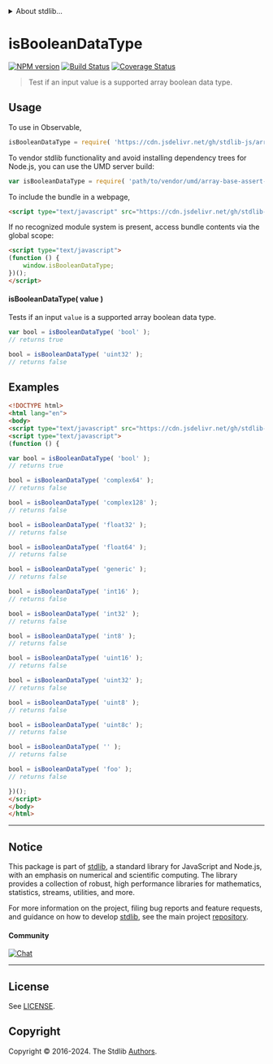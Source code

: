 <!--

@license Apache-2.0

Copyright (c) 2024 The Stdlib Authors.

Licensed under the Apache License, Version 2.0 (the "License");
you may not use this file except in compliance with the License.
You may obtain a copy of the License at

   http://www.apache.org/licenses/LICENSE-2.0

Unless required by applicable law or agreed to in writing, software
distributed under the License is distributed on an "AS IS" BASIS,
WITHOUT WARRANTIES OR CONDITIONS OF ANY KIND, either express or implied.
See the License for the specific language governing permissions and
limitations under the License.

-->


<details>
  <summary>
    About stdlib...
  </summary>
  <p>We believe in a future in which the web is a preferred environment for numerical computation. To help realize this future, we've built stdlib. stdlib is a standard library, with an emphasis on numerical and scientific computation, written in JavaScript (and C) for execution in browsers and in Node.js.</p>
  <p>The library is fully decomposable, being architected in such a way that you can swap out and mix and match APIs and functionality to cater to your exact preferences and use cases.</p>
  <p>When you use stdlib, you can be absolutely certain that you are using the most thorough, rigorous, well-written, studied, documented, tested, measured, and high-quality code out there.</p>
  <p>To join us in bringing numerical computing to the web, get started by checking us out on <a href="https://github.com/stdlib-js/stdlib">GitHub</a>, and please consider <a href="https://opencollective.com/stdlib">financially supporting stdlib</a>. We greatly appreciate your continued support!</p>
</details>

# isBooleanDataType

[![NPM version][npm-image]][npm-url] [![Build Status][test-image]][test-url] [![Coverage Status][coverage-image]][coverage-url] <!-- [![dependencies][dependencies-image]][dependencies-url] -->

> Test if an input value is a supported array boolean data type.

<!-- Section to include introductory text. Make sure to keep an empty line after the intro `section` element and another before the `/section` close. -->

<section class="intro">

</section>

<!-- /.intro -->

<!-- Package usage documentation. -->



<section class="usage">

## Usage

To use in Observable,

```javascript
isBooleanDataType = require( 'https://cdn.jsdelivr.net/gh/stdlib-js/array-base-assert-is-boolean-data-type@v0.0.1-umd/browser.js' )
```

To vendor stdlib functionality and avoid installing dependency trees for Node.js, you can use the UMD server build:

```javascript
var isBooleanDataType = require( 'path/to/vendor/umd/array-base-assert-is-boolean-data-type/index.js' )
```

To include the bundle in a webpage,

```html
<script type="text/javascript" src="https://cdn.jsdelivr.net/gh/stdlib-js/array-base-assert-is-boolean-data-type@v0.0.1-umd/browser.js"></script>
```

If no recognized module system is present, access bundle contents via the global scope:

```html
<script type="text/javascript">
(function () {
    window.isBooleanDataType;
})();
</script>
```

#### isBooleanDataType( value )

Tests if an input `value` is a supported array boolean data type.

```javascript
var bool = isBooleanDataType( 'bool' );
// returns true

bool = isBooleanDataType( 'uint32' );
// returns false
```

</section>

<!-- /.usage -->

<!-- Package usage notes. Make sure to keep an empty line after the `section` element and another before the `/section` close. -->

<section class="notes">

</section>

<!-- /.notes -->

<!-- Package usage examples. -->

<section class="examples">

## Examples

<!-- eslint no-undef: "error" -->

```html
<!DOCTYPE html>
<html lang="en">
<body>
<script type="text/javascript" src="https://cdn.jsdelivr.net/gh/stdlib-js/array-base-assert-is-boolean-data-type@v0.0.1-umd/browser.js"></script>
<script type="text/javascript">
(function () {

var bool = isBooleanDataType( 'bool' );
// returns true

bool = isBooleanDataType( 'complex64' );
// returns false

bool = isBooleanDataType( 'complex128' );
// returns false

bool = isBooleanDataType( 'float32' );
// returns false

bool = isBooleanDataType( 'float64' );
// returns false

bool = isBooleanDataType( 'generic' );
// returns false

bool = isBooleanDataType( 'int16' );
// returns false

bool = isBooleanDataType( 'int32' );
// returns false

bool = isBooleanDataType( 'int8' );
// returns false

bool = isBooleanDataType( 'uint16' );
// returns false

bool = isBooleanDataType( 'uint32' );
// returns false

bool = isBooleanDataType( 'uint8' );
// returns false

bool = isBooleanDataType( 'uint8c' );
// returns false

bool = isBooleanDataType( '' );
// returns false

bool = isBooleanDataType( 'foo' );
// returns false

})();
</script>
</body>
</html>
```

</section>

<!-- /.examples -->

<!-- Section to include cited references. If references are included, add a horizontal rule *before* the section. Make sure to keep an empty line after the `section` element and another before the `/section` close. -->

<section class="references">

</section>

<!-- /.references -->

<!-- Section for related `stdlib` packages. Do not manually edit this section, as it is automatically populated. -->

<section class="related">

</section>

<!-- /.related -->

<!-- Section for all links. Make sure to keep an empty line after the `section` element and another before the `/section` close. -->


<section class="main-repo" >

* * *

## Notice

This package is part of [stdlib][stdlib], a standard library for JavaScript and Node.js, with an emphasis on numerical and scientific computing. The library provides a collection of robust, high performance libraries for mathematics, statistics, streams, utilities, and more.

For more information on the project, filing bug reports and feature requests, and guidance on how to develop [stdlib][stdlib], see the main project [repository][stdlib].

#### Community

[![Chat][chat-image]][chat-url]

---

## License

See [LICENSE][stdlib-license].


## Copyright

Copyright &copy; 2016-2024. The Stdlib [Authors][stdlib-authors].

</section>

<!-- /.stdlib -->

<!-- Section for all links. Make sure to keep an empty line after the `section` element and another before the `/section` close. -->

<section class="links">

[npm-image]: http://img.shields.io/npm/v/@stdlib/array-base-assert-is-boolean-data-type.svg
[npm-url]: https://npmjs.org/package/@stdlib/array-base-assert-is-boolean-data-type

[test-image]: https://github.com/stdlib-js/array-base-assert-is-boolean-data-type/actions/workflows/test.yml/badge.svg?branch=v0.0.1
[test-url]: https://github.com/stdlib-js/array-base-assert-is-boolean-data-type/actions/workflows/test.yml?query=branch:v0.0.1

[coverage-image]: https://img.shields.io/codecov/c/github/stdlib-js/array-base-assert-is-boolean-data-type/main.svg
[coverage-url]: https://codecov.io/github/stdlib-js/array-base-assert-is-boolean-data-type?branch=main

<!--

[dependencies-image]: https://img.shields.io/david/stdlib-js/array-base-assert-is-boolean-data-type.svg
[dependencies-url]: https://david-dm.org/stdlib-js/array-base-assert-is-boolean-data-type/main

-->

[chat-image]: https://img.shields.io/gitter/room/stdlib-js/stdlib.svg
[chat-url]: https://app.gitter.im/#/room/#stdlib-js_stdlib:gitter.im

[stdlib]: https://github.com/stdlib-js/stdlib

[stdlib-authors]: https://github.com/stdlib-js/stdlib/graphs/contributors

[umd]: https://github.com/umdjs/umd
[es-module]: https://developer.mozilla.org/en-US/docs/Web/JavaScript/Guide/Modules

[deno-url]: https://github.com/stdlib-js/array-base-assert-is-boolean-data-type/tree/deno
[deno-readme]: https://github.com/stdlib-js/array-base-assert-is-boolean-data-type/blob/deno/README.md
[umd-url]: https://github.com/stdlib-js/array-base-assert-is-boolean-data-type/tree/umd
[umd-readme]: https://github.com/stdlib-js/array-base-assert-is-boolean-data-type/blob/umd/README.md
[esm-url]: https://github.com/stdlib-js/array-base-assert-is-boolean-data-type/tree/esm
[esm-readme]: https://github.com/stdlib-js/array-base-assert-is-boolean-data-type/blob/esm/README.md
[branches-url]: https://github.com/stdlib-js/array-base-assert-is-boolean-data-type/blob/main/branches.md

[stdlib-license]: https://raw.githubusercontent.com/stdlib-js/array-base-assert-is-boolean-data-type/main/LICENSE

</section>

<!-- /.links -->
